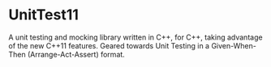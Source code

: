 UnitTest11
==========

A unit testing and mocking library written in C++, for C++, taking advantage of the new C++11 features. Geared towards Unit Testing in a Given-When-Then (Arrange-Act-Assert) format.
